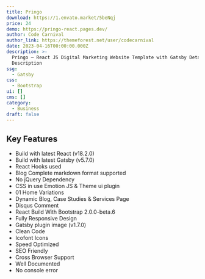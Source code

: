```yaml
---
title: Pringo
download: https://1.envato.market/5beNqj
price: 24
demo: https://pringo-react.pages.dev/
author: Code Carnival
author_link: https://themeforest.net/user/codecarnival
date: 2023-04-16T00:00:00.000Z
description: >-
  Pringo – React JS Digital Marketing Website Template with Gatsby Detailed
  Description
ssg:
  - Gatsby
css:
  - Bootstrap
ui: []
cms: []
category:
  - Business
draft: false
---
```

## Key Features

- Build with latest React (v18.2.0)
- Build with latest Gatsby (v5.7.0)
- React Hooks used
- Blog Complete markdown format supported
- No jQuery Dependency
- CSS in use Emotion JS & Theme ui plugin
- 01 Home Variations
- Dynamic Blog, Case Studies & Services Page
- Disqus Comment
- React Build With Bootstrap 2.0.0-beta.6
- Fully Responsive Design
- Gatsby plugin image (v1.7.0)
- Clean Code
- Icofont Icons
- Speed Optimized
- SEO Friendly
- Cross Browser Support
- Well Documented
- No console error
